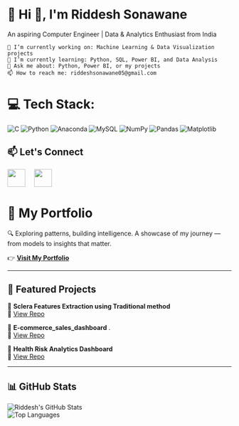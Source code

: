 # 💫 Hi 👋, I'm Riddesh Sonawane

An aspiring Computer Engineer | Data & Analytics Enthusiast from India

    🔭 I’m currently working on: Machine Learning & Data Visualization projects
    🌱 I’m currently learning: Python, SQL, Power BI, and Data Analysis
    💬 Ask me about: Python, Power BI, or my projects
    📫 How to reach me: riddeshsonawane05@gmail.com


# 💻 Tech Stack:
![C](https://img.shields.io/badge/c-%2300599C.svg?style=for-the-badge&logo=c&logoColor=white) ![Python](https://img.shields.io/badge/python-3670A0?style=for-the-badge&logo=python&logoColor=ffdd54) ![Anaconda](https://img.shields.io/badge/Anaconda-%2344A833.svg?style=for-the-badge&logo=anaconda&logoColor=white) ![MySQL](https://img.shields.io/badge/mysql-4479A1.svg?style=for-the-badge&logo=mysql&logoColor=white) ![NumPy](https://img.shields.io/badge/numpy-%23013243.svg?style=for-the-badge&logo=numpy&logoColor=white) ![Pandas](https://img.shields.io/badge/pandas-%23150458.svg?style=for-the-badge&logo=pandas&logoColor=white) ![Matplotlib](https://img.shields.io/badge/Matplotlib-%23ffffff.svg?style=for-the-badge&logo=Matplotlib&logoColor=black)


## 📫 Let's Connect

[<img src="https://cdn.jsdelivr.net/gh/devicons/devicon/icons/linkedin/linkedin-original.svg" width="40"/>](https://www.linkedin.com/in/riddesh-sonawane)
&nbsp;&nbsp;&nbsp;
[<img src="https://cdn-icons-png.flaticon.com/512/174/174855.png" width="40"/>](https://www.instagram.com/riddeshsonawane/)


# 📂 My Portfolio  
🔍 Exploring patterns, building intelligence.
A showcase of my journey — from models to insights that matter.

👉 [**Visit My Portfolio**](https://riddesh05.github.io/)  

---


## 📌 Featured Projects  

🔹 **Sclera Features Extraction using Traditional method**  
🔗 [View Repo](https://github.com/Riddesh05/Sclera-Features-Extraction-using-Traditional-method)  

🔹 **E-commerce_sales_dashboard**  .  
🔗 [View Repo](https://github.com/Riddesh05/E-commerce_sales_dashboard)  

🔹 **Health Risk Analytics Dashboard**  
🔗 [View Repo](https://github.com/Riddesh05/HealthCareAnalysisDashboards)  

---

## 📊 GitHub Stats  
![Riddesh's GitHub Stats](https://github-readme-stats.vercel.app/api?username=Riddesh05&show_icons=true&theme=tokyonight)  
![Top Languages](https://github-readme-stats.vercel.app/api/top-langs/?username=Riddesh05&layout=compact&theme=tokyonight)  







<!-- Proudly created with GPRM ( https://gprm.itsvg.in ) -->
